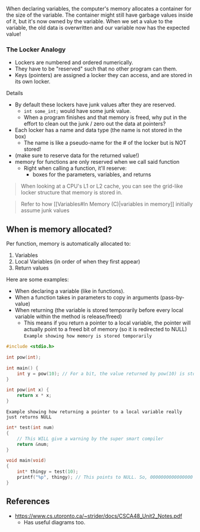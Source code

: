 When declaring variables, the computer's memory allocates a container for the size of the variable. The container might still have garbage values inside of it, but it's now owned by the variable.
When we set a value to the variable, the old data is overwritten and our variable now has the expected value!

### The Locker Analogy
- Lockers are numbered and ordered numerically. 
- They have to be "reserved" such that no other program can them.
- Keys (pointers) are assigned a locker they can access, and are stored in its own locker. 

Details
- By default these lockers have junk values after they are reserved. 
	- `int some_int;` would have some junk value.
	- When a program finishes and that memory is freed, why put in the effort to clean out the junk / zero out the data at pointers?
- Each locker has a name and data type (the name is not stored in the box)
	- The name is like a pseudo-name for the # of the locker but is NOT stored!
- (make sure to reserve data for the returned value!)
- memory for functions are only reserved when we call said function
	- Right when calling a function, it'll reserve:
		- boxes for the parameters, variables, and returns
> When looking at a CPU's L1 or L2 cache, you can see the grid-like locker structure that memory is stored in. 

>Refer to how [[Variables#In Memory (C)|variables in memory]] initially assume junk values
## When is memory allocated?
Per function, memory is automatically allocated to:
1. Variables
2. Local Variables (in order of when they first appear)
3. Return values


Here are some examples:
- When declaring a variable (like in functions).
- When a function takes in parameters to copy in arguments (pass-by-value)
- When returning (the variable is stored temporarily before every local variable within the method is release/freed)
	- This means if you return a pointer to a local variable, the pointer will actually point to a freed bit of memory (so it is redirected to NULL)
`Example showing how memory is stored temporarily`
```c
#include <stdio.h>

int pow(int);

int main() {
    int y = pow(10); // For a bit, the value returned by pow(10) is stored in memory before being copied into "y".
}

int pow(int x) {
    return x * x;
}
```

`Example showing how returning a pointer to a local variable really just returns NULL`
```c
int* test(int num)
{
	// This WILL give a warning by the super smart compiler
    return &num; 
}

void main(void)
{
    int* thingy = test(10);
    printf("%p", thingy); // This points to NULL. So, 0000000000000000
}
```



## References
- https://www.cs.utoronto.ca/~strider/docs/CSCA48_Unit2_Notes.pdf
	- Has useful diagrams too. 


